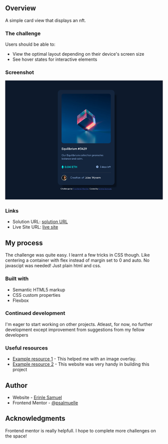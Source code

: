 
## Overview

A simple card view that displays an nft.

### The challenge

Users should be able to:

- View the optimal layout depending on their device's screen size
- See hover states for interactive elements

### Screenshot

![](./screenshot.png)

### Links

- Solution URL: [solution URL](https://github.com/psalmuelle/nft-preview-card-component-main/)
- Live Site URL: [live site](https://nft-preview-card-by-sam.netlify.app)

## My process

The challenge was quite easy. I learnt a few tricks in CSS though. Like centering a container with flex instead of margin set to 0 and auto. No javascipt was needed! Just plain html and css.

### Built with

- Semantic HTML5 markup
- CSS custom properties
- Flexbox

### Continued development

I'm eager to start working on other projects.
Atleast, for now, no further development except improvement from suggestions from my fellow developers

### Useful resources

- [Example resource 1](https://www.csstricks.com) - This helped me with an image overlay.
- [Example resource 2](https://www.w3schools.com) - This website was very handy in building this project

## Author

- Website - [Erinle Samuel](https://github.com/psalmuelle)
- Frontend Mentor - [@psalmuelle](https://www.frontendmentor.io/profile/psalmuelle)


## Acknowledgments

Frontend mentor is really helpfull. I hope to complete more challenges on the space!